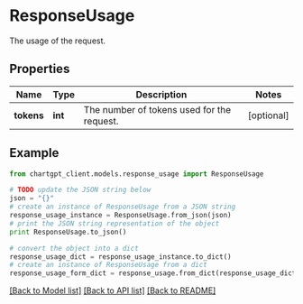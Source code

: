 # ResponseUsage

The usage of the request.

## Properties
Name | Type | Description | Notes
------------ | ------------- | ------------- | -------------
**tokens** | **int** | The number of tokens used for the request. | [optional] 

## Example

```python
from chartgpt_client.models.response_usage import ResponseUsage

# TODO update the JSON string below
json = "{}"
# create an instance of ResponseUsage from a JSON string
response_usage_instance = ResponseUsage.from_json(json)
# print the JSON string representation of the object
print ResponseUsage.to_json()

# convert the object into a dict
response_usage_dict = response_usage_instance.to_dict()
# create an instance of ResponseUsage from a dict
response_usage_form_dict = response_usage.from_dict(response_usage_dict)
```
[[Back to Model list]](../README.md#documentation-for-models) [[Back to API list]](../README.md#documentation-for-api-endpoints) [[Back to README]](../README.md)


